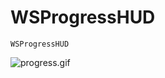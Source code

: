 # WSProgressHUD

`WSProgressHUD` 

![progress.gif](http://upload-images.jianshu.io/upload_images/1870793-691e9e42e8a1b5a1.gif?imageMogr2/auto-orient/strip)
